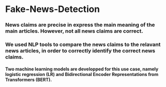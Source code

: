 # Fake-News-Detection
### News claims are precise in express the main meaning of the main articles. However, not all news claims are correct. 
### We used NLP tools to compare the news claims to the relavant news articles, in order to correctly identify the correct news claims.
#### Two machine learning models are developped for this use case, namely logistic regression (LR) and Bidirectional Encoder Representations from Transformers (BERT).
